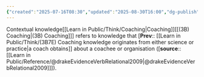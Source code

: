 ```yaml
---
{"created":"2025-07-16T08:30","updated":"2025-08-30T16:00","dg-publish":true,"dg-permalink":"think/3b7e4","id":"3b7e4","dg-path":"Think/(3B7E4) Coaching contextual knowledge.md","permalink":"/think/3b7e4/","dgPassFrontmatter":true,"noteIcon":"1"}
---
```


Contextual knowledge[[Learn in Public/Think/Coaching\|Coaching]][[(3B) Coaching\|(3B) Coaching]]] refers to knowledge that [**Prev**:: [[Learn in Public/Think/(3B7E) Coaching knowledge originates from either science or practice\|a coach obtains]] about a coachee or organisation ([**source**:: [[Learn in Public/Reference/@drakeEvidenceVerbRelational2009\|@drakeEvidenceVerbRelational2009]]]). 


